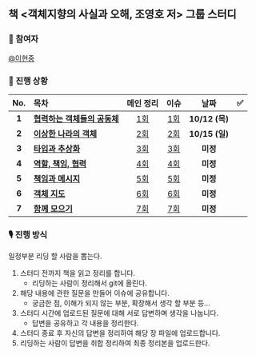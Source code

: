 ## 책 <객체지향의 사실과 오해, 조영호 저> 그룹 스터디
### 👫 참여자
[@이현중](https://github.com/luminoustone)

### 📖 진행 상황

|  No.  | 목차                             | 메인 정리           | 이슈           | 날짜           | ✅  |
| :---: | :------------------------------- | :-------------------------------: | :-------------------------------: | :-------------: | :-: |
| **1** | **[협력하는 객체들의 공동체](01_협력하는_객체들의_공동체.md)** | [1회]() | [1회]() | **10/12 (목)** |   |
| **2** | **[이상한 나라의 객체](02_이상한_나라의_객체.md)** | [2회]() | [2회]() | **10/15 (일)** |    |
| **3** | **[타입과 추상화](03_타입과_추상화.md)** | [3회]() | [3회]() | **미정** |   |
| **4** | **[역할, 책임, 협력](04_역할,_책임,_협력.md)** | [4회]() | [4회]() | **미정** |   |
| **5** | **[책임과 메시지](05_책임과_메시지.md)** | [5회]() | [5회]() | **미정** |  |
| **6** | **[객체 지도](06_객체_지도.md)** | [6회]() | [6회]() |  **미정** |  |
| **7** | **[함께 모으기](07_함께_모으기.md)** | [7회]() | [7회]() | **미정** |  |

### 🎙 진행 방식
일정부분 리딩 할 사람을 뽑는다.
1. 스터디 전까지 책을 읽고 정리를 합니다.
	-  리딩하는 사람이 정리해서 git에 올린다.
2. 해당 내용에 관한 질문을 만들어 이슈에 공유합니다.
	- 궁금한 점, 이해가 되지 않는 부분, 확장해서 생각 할 부분 등...
3. 스터디 시간에 업로드된 질문에 대해 서로 답변하며 생각을 나눕니다.
	- 답변을 공유하고 각 내용을 정리한다.
4. 스터디 종료 후 자신의 답변을 정리하여 해당 장 파일에 업로드합니다.
5. 리딩하는 사람이 답변을 취합 정리하여 최종 정리본을 업로드한다.
